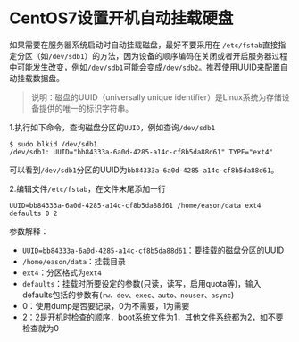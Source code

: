 # CentOS7设置开机自动挂载硬盘

如果需要在服务器系统启动时自动挂载磁盘，最好不要采用在 `/etc/fstab`直接指定分区（如`/dev/sdb1`）的方法，因为设备的顺序编码在关闭或者开启服务器过程中可能发生改变，例如`/dev/sdb1`可能会变成`/dev/sdb2`。推荐使用UUID来配置自动挂载数据盘。

> 说明：磁盘的UUID（universally unique identifier）是Linux系统为存储设备提供的唯一的标识字符串。

1.执行如下命令，查询磁盘分区的`UUID`，例如查询`/dev/sdb1`

```shell
$ sudo blkid /dev/sdb1
/dev/sdb1: UUID="bb84333a-6a0d-4285-a14c-cf8b5da88d61" TYPE="ext4" 
```

可以看到`/dev/sdb1`分区的UUID为`bb84333a-6a0d-4285-a14c-cf8b5da88d61`。

2.编辑文件`/etc/fstab`，在文件末尾添加一行

```shell
UUID=bb84333a-6a0d-4285-a14c-cf8b5da88d61 /home/eason/data ext4 defaults 0 2
```

参数解释：

- `UUID=bb84333a-6a0d-4285-a14c-cf8b5da88d61`：要挂载的磁盘分区的UUID
- `/home/eason/data`：挂载目录
- `ext4`：分区格式为`ext4`
- `defaults`：挂载时所要设定的参数(只读，读写，启用quota等)，输入defaults包括的参数有(`rw、dev、exec、auto、nouser、async`)
- 0：使用dump是否要记录，0为不需要，1为需要
- 2：2是开机时检查的顺序，boot系统文件为1，其他文件系统都为2，如不要检查就为0

